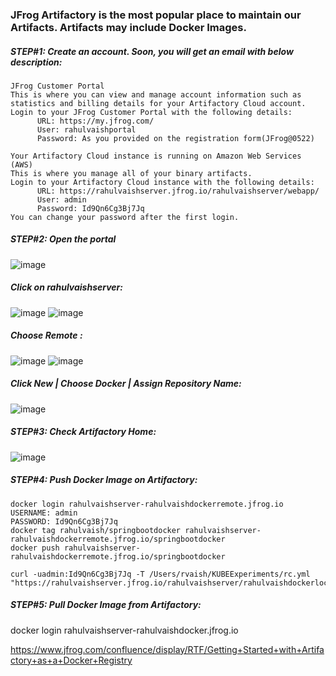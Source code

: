 ### JFrog Artifactory is the most popular place to maintain our Artifacts. Artifacts may include Docker Images. 

##### STEP#1: Create an account. Soon, you will get an email with below description:

```
JFrog Customer Portal
This is where you can view and manage account information such as statistics and billing details for your Artifactory Cloud account.
Login to your JFrog Customer Portal with the following details:
      URL: https://my.jfrog.com/
      User: rahulvaishportal
      Password: As you provided on the registration form(JFrog@0522)

Your Artifactory Cloud instance is running on Amazon Web Services (AWS)
This is where you manage all of your binary artifacts.
Login to your Artifactory Cloud instance with the following details:
      URL: https://rahulvaishserver.jfrog.io/rahulvaishserver/webapp/
      User: admin
      Password: Id9Qn6Cg3Bj7Jq
You can change your password after the first login.
```
##### STEP#2: Open the portal
![image](https://user-images.githubusercontent.com/45539698/67255037-b0841600-f49d-11e9-859e-233bc96c9762.png)
##### Click on rahulvaishserver:
![image](https://user-images.githubusercontent.com/45539698/67255058-c691d680-f49d-11e9-9a65-c21f8dbdfbe2.png)
![image](https://user-images.githubusercontent.com/45539698/67255072-d5788900-f49d-11e9-8c9c-1ba650b71e60.png)
##### Choose Remote :
![image](https://user-images.githubusercontent.com/45539698/67259780-48d9c500-f4b5-11e9-9e41-e307060f3243.png)
![image](https://user-images.githubusercontent.com/45539698/67255096-05279100-f49e-11e9-921d-e30cf0725319.png)
##### Click New | Choose Docker | Assign Repository Name:
![image](https://user-images.githubusercontent.com/45539698/67259871-d9b0a080-f4b5-11e9-8e21-ed4c9ee8862c.png)
##### STEP#3: Check Artifactory Home:
![image](https://user-images.githubusercontent.com/45539698/67259990-81c66980-f4b6-11e9-985e-cd64a90f43f4.png)
##### STEP#4: Push Docker Image on Artifactory:
```
docker login rahulvaishserver-rahulvaishdockerremote.jfrog.io
USERNAME: admin
PASSWORD: Id9Qn6Cg3Bj7Jq
docker tag rahulvaish/springbootdocker rahulvaishserver-rahulvaishdockerremote.jfrog.io/springbootdocker
docker push rahulvaishserver-rahulvaishdockerremote.jfrog.io/springbootdocker
```
```
curl -uadmin:Id9Qn6Cg3Bj7Jq -T /Users/rvaish/KUBEExperiments/rc.yml "https://rahulvaishserver.jfrog.io/rahulvaishserver/rahulvaishdockerlocal/targetfolder"
```

##### STEP#5: Pull Docker Image from Artifactory:



 docker login rahulvaishserver-rahulvaishdocker.jfrog.io

https://www.jfrog.com/confluence/display/RTF/Getting+Started+with+Artifactory+as+a+Docker+Registry
